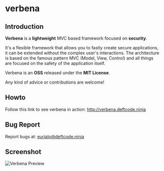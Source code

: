 verbena
=======

Introduction
------------

**Verbena** is a **lightweight** MVC based framework focused on **security**.

It's a flexible framework that allows you to fastly create secure applications, it can be extended without the complex user's interactions.
The architecture is based on the famous pattern MVC (Model, View, Control) and all things are focused on the safety of the application itself.

Verbena is an **OSS** released under the **MIT License**.

Any kind of advice or contributions are welcome!

Howto
-----

Follow this link to see verbena in action: http://verbena.deftcode.ninja

Bug Report
----------

Report bugs at: [eurialo@deftcode.ninja](eurialo@deftcode.ninja)

Screenshot
----------

![Verbena Preview](https://raw.githubusercontent.com/eurialo/verbena/master/docs/verbena-preview.png)